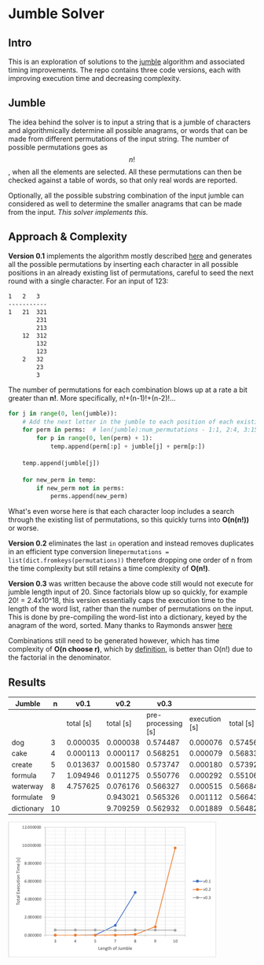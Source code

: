 # Jumble Solver 
## Intro 
This is an exploration of solutions to the 
[jumble](https://en.wikipedia.org/wiki/Jumble) algorithm 
and associated timing improvements. The repo contains three
code versions, each with improving execution time and 
decreasing complexity. 
## Jumble
The idea behind the solver is to input a string that is a
jumble of characters and algorithmically determine all
possible anagrams, or words that can be made from different
permutations of the input string. The number of possible 
permutations goes as $$n!$$, when all the elements are 
selected. All these permutations can then be checked 
against a table of words, so that only real words are 
reported. 

Optionally, all the possible substring combination of 
the input jumble can considered as well to determine the 
smaller anagrams that can be made from the input. *This 
solver implements this.*
## Approach & Complexity
**Version 0.1** implements the algorithm mostly described 
[here](https://en.wikipedia.org/wiki/Jumble_algorithm) and
generates all the possible permutations by inserting each
character in all possible positions in an already existing 
list of permutations, careful to seed the next round with
a single character. For an input of 123:
```
1   2   3
-----------
1   21  321 
        231
        213
    12  312
        132
        123
    2   32
        23
        3  
```
The number of permutations for each combination blows up 
at a rate a bit greater than **n!**. More specifically, 
n!+(n-1)!+(n-2)!... 
```python
for j in range(0, len(jumble)):
    # Add the next letter in the jumble to each position of each existing permutation
    for perm in perms:  # len(jumble):num_permutations - 1:1, 2:4, 3:15, 4:64, 5:325, 6:1956, 7:13699
        for p in range(0, len(perm) + 1):
            temp.append(perm[:p] + jumble[j] + perm[p:])

    temp.append(jumble[j])

    for new_perm in temp:
        if new_perm not in perms:
            perms.append(new_perm)
```
What's even worse here is that each character loop includes
a search through the existing list of permutations, 
so this quickly turns into **O(n(n!))** or worse. 

**Version 0.2** eliminates the last ``in`` operation and 
instead removes duplicates in an efficient type conversion 
line``permutations = list(dict.fromkeys(permutations))`` therefore
dropping one order of n from the time complexity but 
still retains a time complexity of **O(n!)**. 

**Version 0.3** was written because the above code still
would not execute for jumble length input of 20. Since factorials
blow up so quickly, for example 20! = 2.4x10^18, this version essentially caps the execution time to the length
of the word list, rather than the number of permutations on
the input. This is done by pre-compiling the word-list into a 
dictionary, keyed by the anagram of the word, sorted. Many thanks
to Raymonds answer [here](https://stackoverflow.com/questions/20510084/python-algorithm-jumble-solver#comment30661251_20510084)

Combinations still need to be generated however, which has 
time complexity of **O(n choose r)**, which by [definition](https://en.wikipedia.org/wiki/Combination#:~:text=Combinations%20refer%20to%20the%20combination,with%20repetition%20are%20often%20used.), 
is better than O(n!) due to the factorial in the denominator.

## Results
| Jumble     | n  | v0.1      | v0.2      | v0.3               |               |           |
|------------|----|-----------|-----------|--------------------|---------------|-----------|
|            |    | total [s] | total [s] | pre-processing [s] | execution [s] | total [s] |
| dog        | 3  | 0.000035  | 0.000038  | 0.574487           | 0.000076      | 0.574563  |
| cake       | 4  | 0.000113  | 0.000117  | 0.568251           | 0.000079      | 0.568330  |
| create     | 5  | 0.013637  | 0.001580  | 0.573747           | 0.000180      | 0.573927  |
| formula    | 7  | 1.094946  | 0.011275  | 0.550776           | 0.000292      | 0.551068  |
| waterway   | 8  | 4.757625  | 0.076176  | 0.566327           | 0.000515      | 0.566842  |
| formulate  | 9  |           | 0.943021  | 0.565326           | 0.001112      | 0.566438  |
| dictionary | 10 |           | 9.709259  | 0.562932           | 0.001889      | 0.564821  |


![img.png](img.png)
